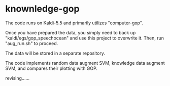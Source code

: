 # knownledge-gop

The code runs on Kaldi-5.5 and primarily utilizes "computer-gop".

Once you have prepared the data, you simply need to back up "kaldi/egs/gop_speechocean" and use this project to overwrite it. Then, run "aug_run.sh" to proceed.

The data will be stored in a separate repository.

The code implements random data augment SVM, knowledge data augment SVM, and compares their plotting with GOP.


revising......

